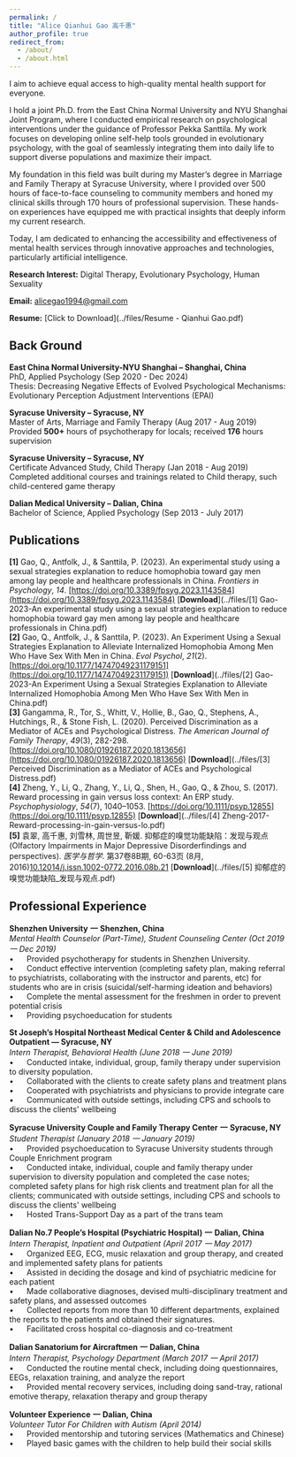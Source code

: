 ```yaml
---
permalink: /
title: "Alice Qianhui Gao 高千惠"
author_profile: true
redirect_from: 
  - /about/
  - /about.html
---
```




I aim to achieve equal access to high-quality mental health support for everyone.

I hold a joint Ph.D. from the East China Normal University and NYU Shanghai Joint Program, where I conducted empirical research on psychological interventions under the guidance of Professor Pekka Santtila. My work focuses on developing online self-help tools grounded in evolutionary psychology, with the goal of seamlessly integrating them into daily life to support diverse populations and maximize their impact.

My foundation in this field was built during my Master’s degree in Marriage and Family Therapy at Syracuse University, where I provided over 500 hours of face-to-face counseling to community members and honed my clinical skills through 170 hours of professional supervision. These hands-on experiences have equipped me with practical insights that deeply inform my current research.

Today, I am dedicated to enhancing the accessibility and effectiveness of mental health services through innovative approaches and technologies, particularly artificial intelligence.<br />

**Research Interest:** Digital Therapy, Evolutionary Psychology, Human Sexuality<br />

**Email:** alicegao1994@gmail.com <br />

**Resume:** [Click to Download](../files/Resume - Qianhui Gao.pdf)

**Back Ground**<br />
---
**East China Normal University-NYU Shanghai – Shanghai, China**<br />
PhD, Applied Psychology (Sep 2020 - Dec 2024) <br />
Thesis: Decreasing Negative Effects of Evolved Psychological Mechanisms: Evolutionary Perception Adjustment Interventions (EPAI)<br />

**Syracuse University – Syracuse, NY**<br />
Master of Arts, Marriage and Family Therapy (Aug 2017 - Aug 2019)  <br />
Provided **500+** hours of psychotherapy for locals; received **176** hours supervision<br />

**Syracuse University – Syracuse, NY**<br />
Certificate Advanced Study, Child Therapy (Jan 2018 - Aug 2019)<br />
Completed additional courses and trainings related to Child therapy, such child-centered game therapy<br />

**Dalian Medical University – Dalian, China**<br />
Bachelor of Science, Applied Psychology (Sep 2013 - July 2017) <br />

**Publications**
---
**[1]** Gao, Q., Antfolk, J., & Santtila, P. (2023). An experimental study using a sexual strategies explanation to reduce homophobia toward gay men among lay people and healthcare professionals in China. _Frontiers in Psychology_, _14_. [https://doi.org/10.3389/fpsyg.2023.1143584](https://doi.org/10.3389/fpsyg.2023.1143584) [**Download**](../files/[1] Gao-2023-An experimental study using a sexual strategies explanation to reduce homophobia toward gay men among lay people and healthcare professionals in China.pdf)<br /> 
**[2]** Gao, Q., Antfolk, J., & Santtila, P. (2023). An Experiment Using a Sexual Strategies Explanation to Alleviate Internalized Homophobia Among Men Who Have Sex With Men in China. _Evol Psychol_, _21_(2). [https://doi.org/10.1177/14747049231179151](https://doi.org/10.1177/14747049231179151) [**Download**](../files/[2] Gao-2023-An Experiment Using a Sexual Strategies Explanation to Alleviate Internalized Homophobia Among Men Who Have Sex With Men in China.pdf)<br /> 
**[3]** Gangamma, R., Tor, S., Whitt, V., Hollie, B., Gao, Q., Stephens, A., Hutchings, R., & Stone Fish, L. (2020). Perceived Discrimination as a Mediator of ACEs and Psychological Distress. _The American Journal of Family Therapy_, _49_(3), 282-298. [https://doi.org/10.1080/01926187.2020.1813656](https://doi.org/10.1080/01926187.2020.1813656) [**Download**](../files/[3] Perceived Discrimination as a Mediator of ACEs and Psychological Distress.pdf) <br /> 
**[4]** Zheng, Y., Li, Q., Zhang, Y., Li, Q., Shen, H., Gao, Q., & Zhou, S. (2017). Reward processing in gain versus loss context: An ERP study. _Psychophysiology_, _54_(7), 1040–1053. [https://doi.org/10.1111/psyp.12855](https://doi.org/10.1111/psyp.12855) [**Download**](../files/[4] Zheng-2017-Reward-processing-in-gain-versus-lo.pdf) <br />
**[5]** 袁翠, 高千惠, 刘雪林, 周世昱, 靳媛. 抑郁症的嗅觉功能缺陷：发现与观点 (Olfactory Impairments in Major Depressive Disorderfindings and perspectives). _医学与哲学_. 第37卷8B期, 60-63页 (8月, 2016)[10.12014/j.issn.1002-0772.2016.08b.21](10.12014/j.issn.1002-0772.2016.08b.21) [**Download**](../files/[5] 抑郁症的嗅觉功能缺陷_发现与观点.pdf) <br />

**Professional Experience**
---
**Shenzhen University** **一** **Shenzhen, China**<br />
_Mental Health Counselor (Part-Time), Student Counseling Center (Oct 2019 一 Dec 2019)_<br />
•      Provided psychotherapy for students in Shenzhen University.<br /> 
•      Conduct effective intervention (completing safety plan, making referral to psychiatrists, collaborating with the instructor and parents, etc) for students who are in crisis (suicidal/self-harming ideation and behaviors)<br />
•      Complete the mental assessment for the freshmen in order to prevent potential crisis<br />
•      Providing psychoeducation for students<br />

**St Joseph’s Hospital Northeast Medical Center & Child and Adolescence Outpatient — Syracuse, NY**<br />
_Intern Therapist, Behavioral Health (June 2018 一 June 2019)_<br />
•      Conducted intake, individual, group, family therapy under supervision to diversity population.<br /> 
•      Collaborated with the clients to create safety plans and treatment plans<br />
•      Cooperated with psychiatrists and physicians to provide integrate care<br />
•      Communicated with outside settings, including CPS and schools to discuss the clients' wellbeing<br />

**Syracuse University Couple and Family Therapy Center** **一** **Syracuse, NY**<br />
_Student Therapist (January 2018 一 January 2019)_ <br />
•      Provided psychoeducation to Syracuse University students through Couple Enrichment program<br />
•      Conducted intake, individual, couple and family therapy under supervision to diversity population and completed the case notes; completed safety plans for high risk clients and treatment plan for all the clients; communicated with outside settings, including CPS and schools to discuss the clients' wellbeing<br />
•      Hosted Trans-Support Day as a part of the trans team<br />

**Dalian No.7 People’s Hospital (Psychiatric Hospital)** **一** **Dalian, China**<br />
_Intern Therapist, Inpatient and Outpatient (April 2017 一 May 2017)_<br />
•      Organized EEG, ECG, music relaxation and group therapy, and created and implemented safety plans for patients<br />
•      Assisted in deciding the dosage and kind of psychiatric medicine for each patient<br />
•      Made collaborative diagnoses, devised multi-disciplinary treatment and safety plans, and assessed outcomes<br />
•      Collected reports from more than 10 different departments, explained the reports to the patients and obtained their signatures.<br />
•      Facilitated cross hospital co-diagnosis and co-treatment<br />

**Dalian Sanatorium for Aircraftmen** **一** **Dalian, China**<br />
_Intern Therapist, Psychology Department (March 2017 一 April 2017)_<br />
•      Conducted the routine mental check, including doing questionnaires, EEGs, relaxation training, and analyze the report<br />
•      Provided mental recovery services, including doing sand-tray, rational emotive therapy, relaxation therapy and group therapy<br />

**Volunteer Experience** **一** **Dalian, China**<br />
_Volunteer Tutor For Children with Autism (April 2014)_<br />
•      Provided mentorship and tutoring services (Mathematics and Chinese)<br />
•      Played basic games with the children to help build their social skills<br />

